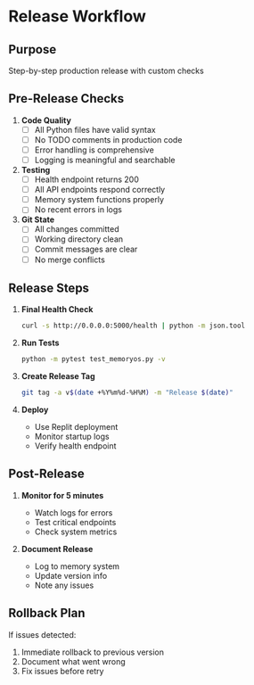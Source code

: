 
# Release Workflow

## Purpose
Step-by-step production release with custom checks

## Pre-Release Checks
1. **Code Quality**
   - [ ] All Python files have valid syntax
   - [ ] No TODO comments in production code
   - [ ] Error handling is comprehensive
   - [ ] Logging is meaningful and searchable

2. **Testing**
   - [ ] Health endpoint returns 200
   - [ ] All API endpoints respond correctly
   - [ ] Memory system functions properly
   - [ ] No recent errors in logs

3. **Git State**
   - [ ] All changes committed
   - [ ] Working directory clean
   - [ ] Commit messages are clear
   - [ ] No merge conflicts

## Release Steps
1. **Final Health Check**
   ```bash
   curl -s http://0.0.0.0:5000/health | python -m json.tool
   ```

2. **Run Tests**
   ```bash
   python -m pytest test_memoryos.py -v
   ```

3. **Create Release Tag**
   ```bash
   git tag -a v$(date +%Y%m%d-%H%M) -m "Release $(date)"
   ```

4. **Deploy**
   - Use Replit deployment
   - Monitor startup logs
   - Verify health endpoint

## Post-Release
1. **Monitor for 5 minutes**
   - Watch logs for errors
   - Test critical endpoints
   - Check system metrics

2. **Document Release**
   - Log to memory system
   - Update version info
   - Note any issues

## Rollback Plan
If issues detected:
1. Immediate rollback to previous version
2. Document what went wrong
3. Fix issues before retry
